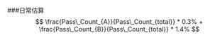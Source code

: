 ###日常估算
$$ \frac{Pass\_Count_{A}}{Pass\_Count_{total}} * 0.3%  +  \frac{Pass\_Count_{B}}{Pass\_Count_{total}} * 1.4% $$
